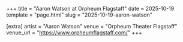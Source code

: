 +++
title = "Aaron Watson at Orpheum Flagstaff"
date = 2025-10-19
template = "page.html"
slug = "2025-10-19-aaron-watson"

[extra]
artist = "Aaron Watson"
venue = "Orpheum Theater Flagstaff"
venue_url = "https://www.orpheumflagstaff.com/"
+++
